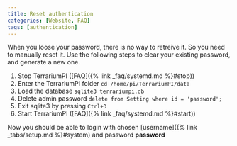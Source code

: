 ```yaml
---
title: Reset authentication
categories: [Website, FAQ]
tags: [authentication]
---
```

When you loose your password, there is no way to retreive it. So you need to manually reset it. Use the following steps to clear your existing password, and generate a new one.

1. Stop TerrariumPI ([FAQ]({% link _faq/systemd.md %}#stop))
2. Enter the TerrariumPI folder `cd /home/pi/TerrariumPI/data`
3. Load the database `sqlite3 terrariumpi.db`
4. Delete admin password `delete from Setting where id = 'password';`
5. Exit sqlite3 by pressing `Ctrl+D`
6. Start TerrariumPI ([FAQ]({% link _faq/systemd.md %}#start))

Now you should be able to login with chosen [username]({% link _tabs/setup.md %}#system) and password **password**